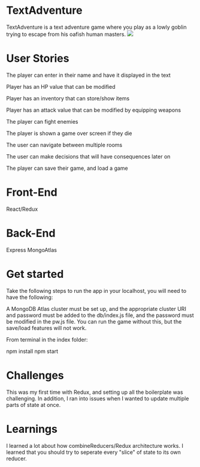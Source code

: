 # TextAdventure

TextAdventure is a text adventure game where you play as a lowly goblin trying to escape from his oafish human masters.
<img src="./readMeAssets/mvpClip.gif">

# User Stories

The player can enter in their name and have it displayed in the text

Player has an HP value that can be modified

Player has an inventory that can store/show items

Player has an attack value that can be modified by equipping weapons

The player can fight enemies

The player is shown a game over screen if they die

The user can navigate between multiple rooms

The user can make decisions that will have consequences later on

The player can save their game, and load a game

# Front-End

React/Redux

# Back-End

Express
MongoAtlas

# Get started

Take the following steps to run the app in your localhost, you will need to have the following:

A MongoDB Atlas cluster must be set up, and the appropriate cluster URI and password must be added to the db/index.js file, and the password must be modified in the pw.js file. You can run the game without this, but the save/load features will not work.

From terminal in the index folder:

npm install
npm start

# Challenges

This was my first time with Redux, and setting up all the boilerplate was challenging. In addition, I ran into issues when I wanted to update multiple parts of state at once.

# Learnings

I learned a lot about how combineReducers/Redux architecture works. I learned that you should try to seperate every "slice" of state to its own reducer.
